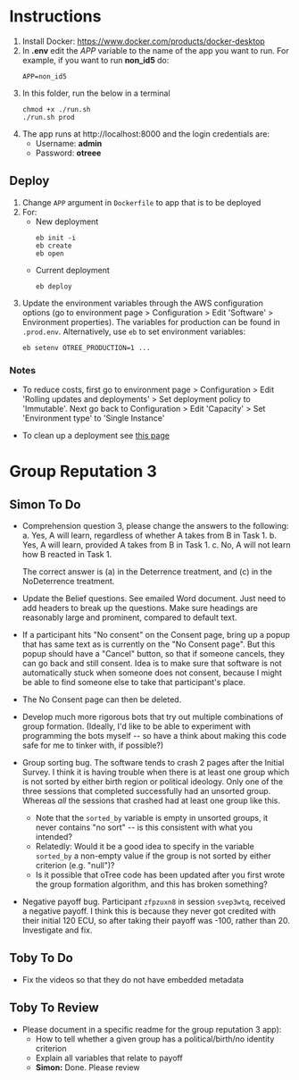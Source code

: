 # Instructions

1. Install Docker: https://www.docker.com/products/docker-desktop
2. In **.env** edit the *APP* variable to the name of the app you want to run.
   For example, if you want to run **non_id5** do:
   ```
   APP=non_id5
   ```
3. In this folder, run the below in a terminal
   ```
   chmod +x ./run.sh
   ./run.sh prod
   ```
4. The app runs at http://localhost:8000 and the login credentials are:
	- Username: **admin**
	- Password: **otreee**

## Deploy

1. Change `APP` argument in `Dockerfile` to app that is to be deployed
2. For:
   - New deployment
     ```
     eb init -i
     eb create
     eb open
     ```
   - Current deployment
     ```
     eb deploy
     ```
3. Update the environment variables through the AWS configuration options
   (go to environment page > Configuration > Edit 'Software' > Environment
   properties). The variables for production can be found in `.prod.env`.
   Alternatively, use `eb` to set environment variables:
   ```
   eb setenv OTREE_PRODUCTION=1 ...
   ```

### Notes

- To reduce costs, first go to environment page > Configuration > Edit
  'Rolling updates and deployments' > Set deployment policy to 'Immutable'.
  Next go back to Configuration > Edit 'Capacity' > Set 'Environment type'
  to 'Single Instance'

- To clean up a deployment see
  [this page](https://docs.aws.amazon.com/elasticbeanstalk/latest/dg/GettingStarted.Cleanup.html)

# Group Reputation 3

## Simon To Do

- Comprehension question 3, please change the answers to the following:
	a.	Yes, A will learn, regardless of whether A takes from B in Task 1.
	b.	Yes, A will learn, provided A takes from B in Task 1.
	c.	No, A will not learn how B reacted in Task 1.

	The correct answer is (a) in the Deterrence treatment, and (c) in the NoDeterrence treatment.
- Update the Belief questions. See emailed Word document. Just need to add headers to break up the questions. Make sure headings are reasonably large and prominent, compared to default text.
- If a participant hits "No consent" on the Consent page, bring up a popup that has same text as is currently on the "No Consent page". But this popup should have a "Cancel" button, so that if someone cancels, they can go back and still consent. Idea is to make sure that software is not automatically stuck when someone does not consent, because I might be able to find someone else to take that participant's place. 
- The No Consent page can then be deleted.
- Develop much more rigorous bots that try out multiple combinations of group formation. (Ideally, I'd like to be able to experiment with programming the bots myself -- so have a think about making this code safe for me to tinker with, if possible?) 
- Group sorting bug. The software tends to crash 2 pages after the Initial Survey. I think it is having trouble when there is at least one group which is not sorted by either birth region or political ideology. Only one of the three sessions that completed successfully had an unsorted group. Whereas *all* the sessions that crashed had at least one group like this. 
	- Note that the `sorted_by` variable is empty in unsorted groups, it never contains "no sort" -- is this consistent with what you intended?
	- Relatedly: Would it be a good idea to specify in the variable `sorted_by` a non-empty value if the group is not sorted by either criterion (e.g. "null")?
	- Is it possible that oTree code has been updated after you first wrote the group formation algorithm, and this has broken something?
- Negative payoff bug. Participant `zfpzuxn8` in session `svep3wtq`, received a negative payoff. I think this is because they never got credited with their initial 120 ECU, so after taking their payoff was -100, rather than 20. Investigate and fix.

## Toby To Do

- Fix the videos so that they do not have embedded metadata

## Toby To Review


- Please document in a specific readme for the group reputation 3 app):
	- How to tell whether a given group has a political/birth/no identity
    criterion
	- Explain all variables that relate to payoff
	- **Simon:** Done. Please review
